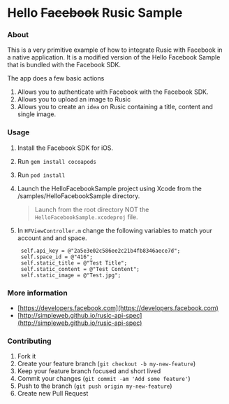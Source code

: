 # Hello ~~Facebook~~ Rusic Sample

### About

This is a very primitive example of how to integrate Rusic with Facebook in a native application. It is a modified version of the Hello Facebook Sample that is bundled with the Facebook SDK.

The app does a few basic actions

1. Allows you to authenticate with Facebook with the Facebook SDK.
2. Allows you to upload an image to Rusic
3. Allows you to create an `idea` on Rusic containing a title, content and single image.


### Usage

1. Install the Facebook SDK for iOS.

2. Run `gem install cocoapods`

3. Run `pod install`

4. Launch the HelloFacebookSample project using Xcode from the <Facebook SDK>/samples/HelloFacebookSample directory.

	> Launch from the root directory NOT the `HelloFacebookSample.xcodeproj` file.
	
5. In `HFViewController.m` change the following variables to match your account and and space.

	    self.api_key = @"2a5e3e02c586ee2c21b4fb8346aece7d";
	    self.space_id = @"416";
	    self.static_title = @"Test Title";
	    self.static_content = @"Test Content";
	    self.static_image = @"Test.jpg";
	    
### More information

- [https://developers.facebook.com](https://developers.facebook.com)
- [http://simpleweb.github.io/rusic-api-spec](http://simpleweb.github.io/rusic-api-spec)

### Contributing

1. Fork it
2. Create your feature branch (`git checkout -b my-new-feature`)
3. Keep your feature branch focused and short lived
4. Commit your changes (`git commit -am 'Add some feature'`)
5. Push to the branch (`git push origin my-new-feature`)
6. Create new Pull Request
